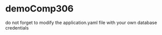 # demoComp306

do not forget to modify the application.yaml file with your own database credentials
